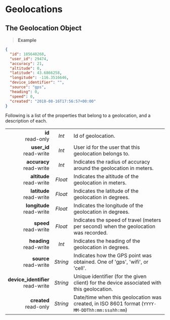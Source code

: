 # Geolocations

## The Geolocation Object

> **Example**

```json
{
  "id": 185648268,
  "user_id": 29474,
  "accuracy": 21,
  "altitude": 0,
  "latitude": 43.6866258,
  "longitude": -116.3516646,
  "device_identifier": "",
  "source": "gps",
  "heading": 0,
  "speed": 0,  
  "created": "2018-08-16T17:56:57+00:00"
}
```

Following is a list of the properties that belong to a geolocation, and a description of each.

|                |             |             |
| -------------: | :---------: | ----------- |
| **id**<br/>read-only | _Int_ | Id of geolocation. |
| **user_id**<br/>read-write | _Int_ | User id for the user that this geolocation belongs to. |
| **accuracy**<br/>read-write | _Int_ | Indicates the radius of accuracy around the geolocation in meters. |
| **altitude**<br/>read-write | _Float_ | Indicates the altitude of the geolocation in meters. |
| **latitude**<br/>read-write | _Float_ | Indicates the latitude of the geolocation in degrees. |
| **longitude**<br/>read-write | _Float_ | Indicates the longitude of the geolocation in degrees. |
| **speed**<br/>read-write | _Float_ | Indicates the speed of travel (meters per second) when the geolocation was recorded. |
| **heading**<br/>read-write | _Int_ | Indicates the heading of the geolocation in degrees. |
| **source**<br/>read-write | _String_ | Indicates how the GPS point was obtained. One of 'gps', 'wifi', or 'cell'. |
| **device_identifier**<br/>read-write | _String_ | Unique identifier (for the given client) for the device associated with this geolocation. |
| **created**<br/>read-only | _String_ | Date/time when this geolocation was created, in ISO 8601 format (`YYYY-MM-DDThh:mm:ss±hh:mm`) |

